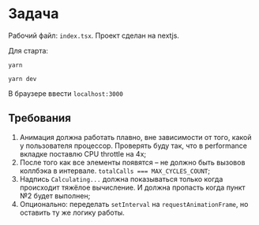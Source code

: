 # Задача

Рабочий файл: `index.tsx`. Проект сделан на nextjs.

Для старта:

`yarn`

`yarn dev`

В браузере ввести `localhost:3000`

## Требования

1. Анимация должна работать плавно, вне зависимости от того, какой у пользователя процессор. Проверять буду так, что в performance вкладке поставлю CPU throttle на 4х;
2. После того как все элементы появятся – не должно быть вызовов коллбэка в интервале. `totalCalls === MAX_CYCLES_COUNT`;
3. Надпись `Calculating...` должна показываться только когда происходит тяжёлое вычисление. И должна пропасть когда пункт №2 будет выполнен;
4. Опционально: переделать `setInterval` на `requestAnimationFrame`, но оставить ту же логику работы.
